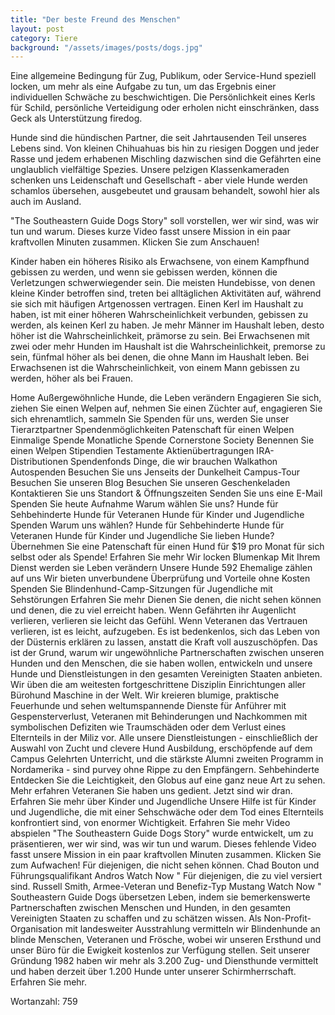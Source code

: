 ```yaml
---
title: "Der beste Freund des Menschen"
layout: post
category: Tiere
background: "/assets/images/posts/dogs.jpg"
---
```


Eine allgemeine Bedingung für Zug, Publikum, oder Service-Hund speziell locken, um mehr als eine Aufgabe zu tun, um das Ergebnis einer individuellen Schwäche zu beschwichtigen. Die Persönlichkeit eines Kerls für Schild, persönliche Verteidigung oder erholen nicht einschränken, dass Geck als Unterstützung firedog.

Hunde sind die hündischen Partner, die seit Jahrtausenden Teil unseres Lebens sind. Von kleinen Chihuahuas bis hin zu riesigen Doggen und jeder Rasse und jedem erhabenen Mischling dazwischen sind die Gefährten eine unglaublich vielfältige Spezies. Unsere pelzigen Klassenkameraden schenken uns Leidenschaft und Gesellschaft - aber viele Hunde werden schamlos übersehen, ausgebeutet und grausam behandelt, sowohl hier als auch im Ausland.

"The Southeastern Guide Dogs Story" soll vorstellen, wer wir sind, was wir tun und warum. Dieses kurze Video fasst unsere Mission in ein paar kraftvollen Minuten zusammen. Klicken Sie zum Anschauen!

Kinder haben ein höheres Risiko als Erwachsene, von einem Kampfhund gebissen zu werden, und wenn sie gebissen werden, können die Verletzungen schwerwiegender sein. Die meisten Hundebisse, von denen kleine Kinder betroffen sind, treten bei alltäglichen Aktivitäten auf, während sie sich mit häufigen Artgenossen vertragen. Einen Kerl im Haushalt zu haben, ist mit einer höheren Wahrscheinlichkeit verbunden, gebissen zu werden, als keinen Kerl zu haben. Je mehr Männer im Haushalt leben, desto höher ist die Wahrscheinlichkeit, prämorse zu sein. Bei Erwachsenen mit zwei oder mehr Hunden im Haushalt ist die Wahrscheinlichkeit, premorse zu sein, fünfmal höher als bei denen, die ohne Mann im Haushalt leben. Bei Erwachsenen ist die Wahrscheinlichkeit, von einem Mann gebissen zu werden, höher als bei Frauen.

Home Außergewöhnliche Hunde, die Leben verändern Engagieren Sie sich, ziehen Sie einen Welpen auf, nehmen Sie einen Züchter auf, engagieren Sie sich ehrenamtlich, sammeln Sie Spenden für uns, werden Sie unser Tierarztpartner Spendenmöglichkeiten Patenschaft für einen Welpen Einmalige Spende Monatliche Spende Cornerstone Society Benennen Sie einen Welpen Stipendien Testamente Aktienübertragungen IRA-Distributionen Spendenfonds Dinge, die wir brauchen Walkathon Autospenden Besuchen Sie uns Jenseits der Dunkelheit Campus-Tour Besuchen Sie unseren Blog Besuchen Sie unseren Geschenkeladen Kontaktieren Sie uns Standort & Öffnungszeiten Senden Sie uns eine E-Mail Spenden Sie heute Aufnahme Warum wählen Sie uns? Hunde für Sehbehinderte Hunde für Veteranen Hunde für Kinder und Jugendliche Spenden Warum uns wählen? Hunde für Sehbehinderte Hunde für Veteranen Hunde für Kinder und Jugendliche Sie lieben Hunde? Übernehmen Sie eine Patenschaft für einen Hund für $19 pro Monat für sich selbst oder als Spende! Erfahren Sie mehr Wir locken Blumenkap Mit Ihrem Dienst werden sie Leben verändern Unsere Hunde 592 Ehemalige zählen auf uns Wir bieten unverbundene Überprüfung und Vorteile ohne Kosten Spenden Sie Blindenhund-Camp-Sitzungen für Jugendliche mit Sehstörungen Erfahren Sie mehr Dienen Sie denen, die nicht sehen können und denen, die zu viel erreicht haben. Wenn Gefährten ihr Augenlicht verlieren, verlieren sie leicht das Gefühl. Wenn Veteranen das Vertrauen verlieren, ist es leicht, aufzugeben. Es ist bedenkenlos, sich das Leben von der Düsternis erklären zu lassen, anstatt die Kraft voll auszuschöpfen. Das ist der Grund, warum wir ungewöhnliche Partnerschaften zwischen unseren Hunden und den Menschen, die sie haben wollen, entwickeln und unsere Hunde und Dienstleistungen in den gesamten Vereinigten Staaten anbieten. Wir üben die am weitesten fortgeschrittene Disziplin Einrichtungen aller Bürohund Maschine in der Welt. Wir kreieren blumige, praktische Feuerhunde und sehen weltumspannende Dienste für Anführer mit Gespensterverlust, Veteranen mit Behinderungen und Nachkommen mit symbolischen Defiziten wie Traumschäden oder dem Verlust eines Elternteils in der Miliz vor. Alle unsere Dienstleistungen - einschließlich der Auswahl von Zucht und clevere Hund Ausbildung, erschöpfende auf dem Campus Gelehrten Unterricht, und die stärkste Alumni zweiten Programm in Nordamerika - sind purvey ohne Rippe zu den Empfängern. Sehbehinderte Entdecken Sie die Leichtigkeit, den Globus auf eine ganz neue Art zu sehen. Mehr erfahren Veteranen Sie haben uns gedient. Jetzt sind wir dran. Erfahren Sie mehr über Kinder und Jugendliche Unsere Hilfe ist für Kinder und Jugendliche, die mit einer Sehschwäche oder dem Tod eines Elternteils konfrontiert sind, von enormer Wichtigkeit. Erfahren Sie mehr Video abspielen "The Southeastern Guide Dogs Story" wurde entwickelt, um zu präsentieren, wer wir sind, was wir tun und warum. Dieses fehlende Video fasst unsere Mission in ein paar kraftvollen Minuten zusammen. Klicken Sie zum Aufwachen! Für diejenigen, die nicht sehen können. Chad Bouton und Führungsqualifikant Andros Watch Now " Für diejenigen, die zu viel versiert sind. Russell Smith, Armee-Veteran und Benefiz-Typ Mustang Watch Now " Southeastern Guide Dogs übersetzen Leben, indem sie bemerkenswerte Partnerschaften zwischen Menschen und Hunden, in den gesamten Vereinigten Staaten zu schaffen und zu schätzen wissen. Als Non-Profit-Organisation mit landesweiter Ausstrahlung vermitteln wir Blindenhunde an blinde Menschen, Veteranen und Frösche, wobei wir unseren Ersthund und unser Büro für die Ewigkeit kostenlos zur Verfügung stellen. Seit unserer Gründung 1982 haben wir mehr als 3.200 Zug- und Diensthunde vermittelt und haben derzeit über 1.200 Hunde unter unserer Schirmherrschaft. Erfahren Sie mehr.

Wortanzahl: 759
